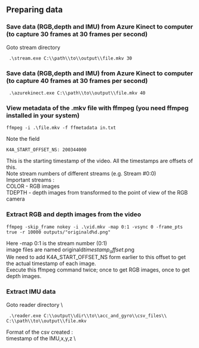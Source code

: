 ## Preparing data

### Save data (RGB,depth and IMU) from Azure Kinect to computer (to capture 30 frames at 30 frames per second)
Goto stream directory
```
 .\stream.exe C:\\path\\to\\output\\file.mkv 30
 ```

### Save data (RGB,depth and IMU) from Azure Kinect to computer (to capture 40 frames at 30 frames per second)
```
 .\azurekinect.exe C:\\path\\to\\output\\file.mkv 40
```
 
 ### View metadata of the .mkv file with ffmpeg (you need ffmpeg installed in your system)
 ```
 ffmpeg -i .\file.mkv -f ffmetadata in.txt
 ```
 
 Note the field 
 ```
 K4A_START_OFFSET_NS: 200344000
 ```
 This is the starting timestamp of the video. All the timestamps are offsets of this.\
 Note stream numbers of different streams (e.g.  Stream #0:0)\
 Important streams :\
 COLOR - RGB images \
 TDEPTH - depth images from transformed to the point of view of the RGB camera
 
 ### Extract RGB and depth images from the video
 ```
 ffmpeg -skip_frame nokey -i .\vid.mkv -map 0:1 -vsync 0 -frame_pts true -r 10000 outputs/"originald%d.png"
 ```
 Here -map 0:1 is the stream number (0:1) \
 image files are named originald$timestamp_offset$.png\
 We need to add K4A_START_OFFSET_NS form earlier to this offset to get the actual timestamp of each image.\
 Execute this ffmpeg command twice; once to get RGB images, once to get depth images.
 
 ### Extract IMU data
 Goto reader directory \
 ```
  .\reader.exe C:\\output\\dir\\to\\acc_and_gyro\\csv_files\\  C:\\path\\to\\output\\file.mkv
 ```
 Format of the csv created : \
 timestamp of the IMU,x,y,z \
 
 
 
 
 
